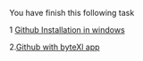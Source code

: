 You have finish this following task

1 [Github Installation in windows ](https://youtu.be/nNSpALo1APg?si=65h51Uaf2niJVT6l)


2.[Github with byteXl app](https://youtu.be/zXudHfNGwzg?si=lOJkH_vyv5-RBYg-)
